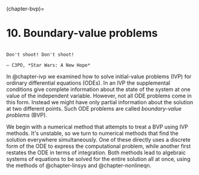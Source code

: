 (chapter-bvp)=
# 10. Boundary-value problems

```{index} C3PO, A New Hope
```

```{epigraph}
Don't shoot! Don't shoot!

— C3PO, *Star Wars: A New Hope* 
```

In @chapter-ivp we examined how to solve initial-value problems (IVP) for ordinary differential equations (ODEs). In an IVP the supplemental conditions give complete information about the state of the system at one value of the independent variable. However, not all ODE problems come in this form. Instead we might have only partial information about the solution at two different points. Such ODE problems are called *boundary-value problems* (BVP).

We begin with a numerical method that attempts to treat a BVP using IVP methods. It's unstable, so we turn to numerical methods that find the solution everywhere simultaneously. One of these directly uses a discrete form of the ODE to express the computational problem, while another first restates the ODE in terms of integration. Both methods lead to algebraic systems of equations to be solved for the entire solution all at once, using the methods of @chapter-linsys and @chapter-nonlineqn.
